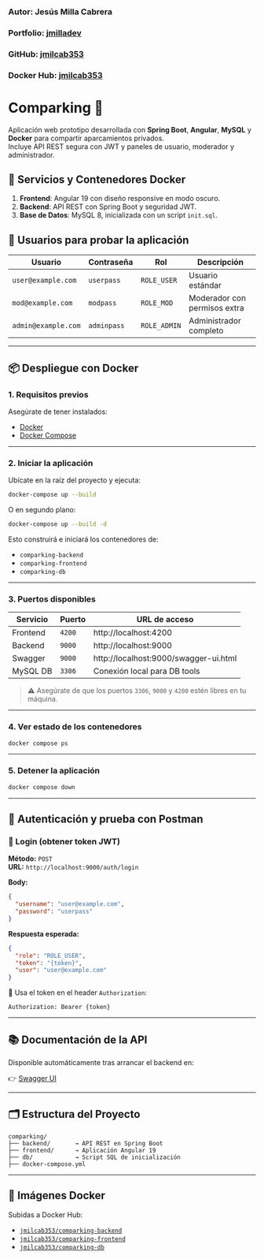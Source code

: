 ### Autor: Jesús Milla Cabrera
### Portfolio: [jmilladev](https://jmilladev.web.app)
### GitHub: [jmilcab353](https://github.com/jmilcab353)
### Docker Hub: [jmilcab353](https://hub.docker.com/u/jmilcab353)

# Comparking 🚗  
Aplicación web prototipo desarrollada con **Spring Boot**, **Angular**, **MySQL** y **Docker** para compartir aparcamientos privados.  
Incluye API REST segura con JWT y paneles de usuario, moderador y administrador.

## 🚀 Servicios y Contenedores Docker

1. **Frontend**: Angular 19 con diseño responsive en modo oscuro.
2. **Backend**: API REST con Spring Boot y seguridad JWT.
3. **Base de Datos**: MySQL 8, inicializada con un script `init.sql`.

## 👥 Usuarios para probar la aplicación

| Usuario             | Contraseña   | Rol           | Descripción                    |
|---------------------|--------------|---------------|--------------------------------|
| `user@example.com`  | `userpass`   | `ROLE_USER`   | Usuario estándar               |
| `mod@example.com`   | `modpass`    | `ROLE_MOD`    | Moderador con permisos extra   |
| `admin@example.com` | `adminpass`  | `ROLE_ADMIN`  | Administrador completo         |

---

## 📦 Despliegue con Docker

### 1. Requisitos previos  
Asegúrate de tener instalados:

- [Docker](https://docs.docker.com/get-docker/)
- [Docker Compose](https://docs.docker.com/compose/install/)

---

### 2. Iniciar la aplicación

Ubícate en la raíz del proyecto y ejecuta:

```bash
docker-compose up --build
```

O en segundo plano:

```bash
docker-compose up --build -d
```

Esto construirá e iniciará los contenedores de:

- `comparking-backend`
- `comparking-frontend`
- `comparking-db`

---

### 3. Puertos disponibles

| Servicio   | Puerto     | URL de acceso               |
|------------|------------|-----------------------------|
| Frontend   | `4200`     | http://localhost:4200       |
| Backend    | `9000`     | http://localhost:9000       |
| Swagger    | `9000`     | http://localhost:9000/swagger-ui.html |
| MySQL DB   | `3306`     | Conexión local para DB tools |

> ⚠️ Asegúrate de que los puertos `3306`, `9000` y `4200` estén libres en tu máquina.

---

### 4. Ver estado de los contenedores

```bash
docker compose ps
```

---

### 5. Detener la aplicación

```bash
docker compose down
```

---

## 🧪 Autenticación y prueba con Postman

### 🔐 Login (obtener token JWT)

**Método:** `POST`  
**URL:** `http://localhost:9000/auth/login`  

**Body:**
```json
{
  "username": "user@example.com",
  "password": "userpass"
}
```

**Respuesta esperada:**
```json
{
  "role": "ROLE_USER",
  "token": "{token}",
  "user": "user@example.com"
}
```

📌 Usa el token en el header `Authorization`:

```
Authorization: Bearer {token}
```

---

## 📚 Documentación de la API

Disponible automáticamente tras arrancar el backend en:

👉 [Swagger UI](http://localhost:9000/swagger-ui.html)

---

## 🗂 Estructura del Proyecto

```
comparking/
├── backend/       → API REST en Spring Boot
├── frontend/      → Aplicación Angular 19
├── db/            → Script SQL de inicialización
├── docker-compose.yml
```

---

## 🐳 Imágenes Docker

Subidas a Docker Hub:

- [`jmilcab353/comparking-backend`](https://hub.docker.com/r/jmilcab353/comparking-backend)
- [`jmilcab353/comparking-frontend`](https://hub.docker.com/r/jmilcab353/comparking-frontend)
- [`jmilcab353/comparking-db`](https://hub.docker.com/r/jmilcab353/comparking-db)
